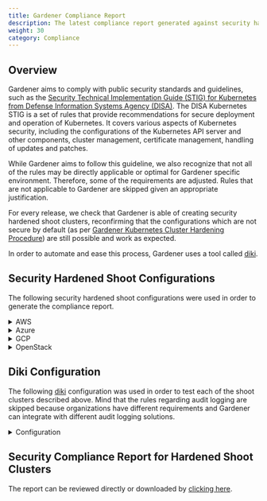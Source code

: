 ```yaml
---
title: Gardener Compliance Report
description: The latest compliance report generated against security hardened shoot clusters
weight: 30
category: Compliance
---
```


## Overview

Gardener aims to comply with public security standards and guidelines, such as the [Security Technical Implementation Guide (STIG) for Kubernetes from Defense Information Systems Agency (DISA)](https://public.cyber.mil/stigs/). The DISA Kubernetes STIG is a set of rules that provide recommendations for secure deployment and operation of Kubernetes. It covers various aspects of Kubernetes security, including the configurations of the Kubernetes API server and other components, cluster management, certificate management, handling of updates and patches.

While Gardener aims to follow this guideline, we also recognize that not all of the rules may be directly applicable or optimal for Gardener specific environment. Therefore, some of the requirements are adjusted. Rules that are not applicable to Gardener are skipped given an appropriate justification.

For every release, we check that Gardener is able of creating security hardened shoot clusters, reconfirming that the configurations which are not secure by default (as per [Gardener Kubernetes Cluster Hardening Procedure](https://gardener.cloud/docs/guides/security-and-compliance/kubernetes-hardening/)) are still possible and work as expected.

In order to automate and ease this process, Gardener uses a tool called [diki](https://github.com/gardener/diki).

## Security Hardened Shoot Configurations

The following security hardened shoot configurations were used in order to generate the compliance report.

<details>
<summary>AWS</summary>
<pre><code>
kind: Shoot
apiVersion: core.gardener.cloud/v1beta1
metadata:
  name: aws
spec:
  cloudProfileName: aws
  kubernetes:
    kubeAPIServer:
      admissionPlugins:
        - name: PodSecurity
          config:
            apiVersion: pod-security.admission.config.k8s.io/v1beta1
            kind: PodSecurityConfiguration
            defaults:
              enforce: baseline
              audit: baseline
              warn: baseline
          disabled: false
      auditConfig:
        auditPolicy:
          configMapRef:
            name: audit-policy
    version: "1.28"
    enableStaticTokenKubeconfig: false
  networking:
    type: calico
    pods: 100.64.0.0/12
    nodes: 10.180.0.0/16
    services: 100.104.0.0/13
    ipFamilies:
      - IPv4
  provider:
    type: aws
    controlPlaneConfig:
      apiVersion: aws.provider.extensions.gardener.cloud/v1alpha1
      kind: ControlPlaneConfig
    infrastructureConfig:
      apiVersion: aws.provider.extensions.gardener.cloud/v1alpha1
      kind: InfrastructureConfig
      networks:
        vpc:
          cidr: 10.180.0.0/16
        zones:
          - internal: 10.180.48.0/20
            name: eu-west-1c
            public: 10.180.32.0/20
            workers: 10.180.0.0/19
    workers:
      - cri:
          name: containerd
        name: worker-kkfk1
        machine:
          type: m5.large
          image:
            name: gardenlinux
          architecture: amd64
        maximum: 2
        minimum: 2
        maxSurge: 1
        maxUnavailable: 0
        volume:
          type: gp3
          size: 50Gi
        zones:
          - eu-west-1c
    workersSettings:
      sshAccess:
        enabled: false
  purpose: evaluation
  region: eu-west-1
  secretBindingName: secretBindingName
</code></pre>
</details>
<details>
<summary>Azure</summary>
<pre><code>
kind: Shoot
apiVersion: core.gardener.cloud/v1beta1
metadata:
  name: azure
spec:
  cloudProfileName: az
  kubernetes:
    kubeAPIServer:
      admissionPlugins:
        - name: PodSecurity
          config:
            apiVersion: pod-security.admission.config.k8s.io/v1beta1
            kind: PodSecurityConfiguration
            defaults:
              enforce: baseline
              audit: baseline
              warn: baseline
          disabled: false
      auditConfig:
        auditPolicy:
          configMapRef:
            name: audit-policy
    version: "1.28"
    enableStaticTokenKubeconfig: false
  networking:
    type: calico
    pods: 100.64.0.0/12
    nodes: 10.180.0.0/16
    services: 100.104.0.0/13
    ipFamilies:
      - IPv4
  provider:
    type: azure
    controlPlaneConfig:
      apiVersion: azure.provider.extensions.gardener.cloud/v1alpha1
      kind: ControlPlaneConfig
    infrastructureConfig:
      apiVersion: azure.provider.extensions.gardener.cloud/v1alpha1
      kind: InfrastructureConfig
      networks:
        vnet:
          cidr: 10.180.0.0/16
        workers: 10.180.0.0/16
      zoned: true
    workers:
      - cri:
          name: containerd
        name: worker-g7p4p
        machine:
          type: Standard_A4_v2
          image:
            name: gardenlinux
          architecture: amd64
        maximum: 2
        minimum: 2
        maxSurge: 1
        maxUnavailable: 0
        volume:
          type: StandardSSD_LRS
          size: 50Gi
        zones:
          - '3'
    workersSettings:
      sshAccess:
        enabled: false
  purpose: evaluation
  region: westeurope
  secretBindingName: secretBindingName
</code></pre>
</details>
<details>
<summary>GCP</summary>
<pre><code>
kind: Shoot
apiVersion: core.gardener.cloud/v1beta1
metadata:
  name: gcp
spec:
  cloudProfileName: gcp
  kubernetes:
    kubeAPIServer:
      admissionPlugins:
        - name: PodSecurity
          config:
            apiVersion: pod-security.admission.config.k8s.io/v1beta1
            kind: PodSecurityConfiguration
            defaults:
              enforce: baseline
              audit: baseline
              warn: baseline
          disabled: false
      auditConfig:
        auditPolicy:
          configMapRef:
            name: audit-policy
    version: "1.28"
    enableStaticTokenKubeconfig: false
  networking:
    type: calico
    pods: 100.64.0.0/12
    nodes: 10.180.0.0/16
    services: 100.104.0.0/13
    ipFamilies:
      - IPv4
  provider:
    type: gcp
    controlPlaneConfig:
      apiVersion: gcp.provider.extensions.gardener.cloud/v1alpha1
      kind: ControlPlaneConfig
      zone: europe-west1-b
    infrastructureConfig:
      apiVersion: gcp.provider.extensions.gardener.cloud/v1alpha1
      kind: InfrastructureConfig
      networks:
        workers: 10.180.0.0/16
    workers:
      - cri:
          name: containerd
        name: worker-bex82
        machine:
          type: n1-standard-2
          image:
            name: gardenlinux
          architecture: amd64
        maximum: 2
        minimum: 2
        maxSurge: 1
        maxUnavailable: 0
        volume:
          type: pd-balanced
          size: 50Gi
        zones:
          - europe-west1-b
    workersSettings:
      sshAccess:
        enabled: false
  purpose: evaluation
  region: europe-west1
  secretBindingName: secretBindingName
</code></pre>
</details>
<details>
<summary>OpenStack</summary>
<pre><code>
kind: Shoot
apiVersion: core.gardener.cloud/v1beta1
metadata:
  name: openstack
spec:
  cloudProfileName: converged-cloud-cp
  kubernetes:
    kubeAPIServer:
      admissionPlugins:
        - name: PodSecurity
          config:
            apiVersion: pod-security.admission.config.k8s.io/v1beta1
            kind: PodSecurityConfiguration
            defaults:
              enforce: baseline
              audit: baseline
              warn: baseline
          disabled: false
      auditConfig:
        auditPolicy:
          configMapRef:
            name: audit-policy
    version: "1.28"
    enableStaticTokenKubeconfig: false
  networking:
    type: calico
    pods: 100.64.0.0/12
    nodes: 10.180.0.0/16
    services: 100.104.0.0/13
    ipFamilies:
      - IPv4
  provider:
    type: openstack
    controlPlaneConfig:
      apiVersion: openstack.provider.extensions.gardener.cloud/v1alpha1
      kind: ControlPlaneConfig
      loadBalancerProvider: f5
    infrastructureConfig:
      apiVersion: openstack.provider.extensions.gardener.cloud/v1alpha1
      kind: InfrastructureConfig
      networks:
        workers: 10.180.0.0/16
      floatingPoolName: FloatingIP-external-cp
    workers:
      - cri:
          name: containerd
        name: worker-dqty2
        machine:
          type: g_c2_m4
          image:
            name: gardenlinux
          architecture: amd64
        maximum: 2
        minimum: 2
        maxSurge: 1
        maxUnavailable: 0
        zones:
          - eu-de-1b
    workersSettings:
      sshAccess:
        enabled: false
  purpose: evaluation
  region: eu-de-1
  secretBindingName: secretBindingName
</code></pre>
</details>

## Diki Configuration

The following [diki](https://github.com/gardener/diki) configuration was used in order to test each of the shoot clusters described above. Mind that the rules regarding audit logging are skipped because organizations have different requirements and Gardener can integrate with different audit logging solutions.

<details>
<summary>Configuration</summary>
<pre><code>
metadata: ...
providers:
- id: gardener
  name: Gardener
  metadata: ...
  args: ...
  rulesets:
  - id: disa-kubernetes-stig
    name: DISA Kubernetes Security Technical Implementation Guide
    version: v2r1
    args:
      maxRetries: 5
    ruleOptions:
    - ruleID: "242402"
      skip:
        enabled: true
        justification: "Gardener can integrate with different audit logging solutions"
    - ruleID: "242403"
      skip:
        enabled: true
        justification: "Gardener can integrate with different audit logging solutions"
    - ruleID: "242414"
      args:
        acceptedPods:
        - podMatchLabels:
            k8s-app: node-local-dns
          namespaceMatchLabels:
            kubernetes.io/metadata.name: kube-system
          justification: "node local dns requires port 53 in order to operate properly"
          ports:
          - 53
    - ruleID: "242445"
      args:
        expectedFileOwner:
          users: ["0", "65532"]
          groups: ["0", "65532"]
    - ruleID: "242446"
      args:
        expectedFileOwner:
          users: ["0", "65532"]
          groups: ["0", "65532"]
    - ruleID: "242451"
      args:
        expectedFileOwner:
          users: ["0", "65532"]
          groups: ["0", "65532"]
    - ruleID: "242462"
      skip:
        enabled: true
        justification: "Gardener can integrate with different audit logging solutions"
    - ruleID: "242463"
      skip:
        enabled: true
        justification: "Gardener can integrate with different audit logging solutions"
    - ruleID: "242464"
      skip:
        enabled: true
        justification: "Gardener can integrate with different audit logging solutions"
    - ruleID: "245543"
      args:
        acceptedTokens:
        - user: "health-check"
          uid: "health-check"
    - ruleID: "254800"
      args:
        minPodSecurityLevel: "baseline"
output:
  minStatus: Passed
</code></pre>
</details>

## Security Compliance Report for Hardened Shoot Clusters

The report can be reviewed directly or downloaded by <a href='./hardened_shoots_report.md' download>clicking here</a>.


